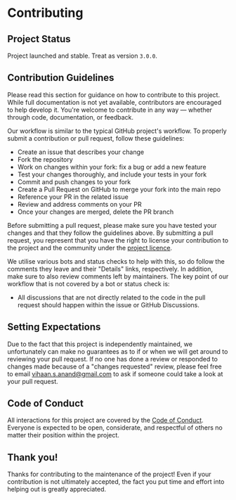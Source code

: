 # Contributing

## Project Status

Project launched and stable. Treat as version `3.0.0`.

## Contribution Guidelines

Please read this section for guidance on how to contribute to this project. While full documentation is not yet available, contributors are encouraged to help develop it. You're welcome to contribute in any way — whether through code, documentation, or feedback.

Our workflow is similar to the typical GitHub project's workflow. To properly submit a contribution or pull request, follow these guidelines:
- Create an issue that describes your change
- Fork the repository
- Work on changes within your fork: fix a bug or add a new feature
- Test your changes thoroughly, and include your tests in your fork
- Commit and push changes to your fork
- Create a Pull Request on GitHub to merge your fork into the main repo
- Reference your PR in the related issue
- Review and address comments on your PR
- Once your changes are merged, delete the PR branch

Before submitting a pull request, please make sure you have tested your changes and that they follow the guidelines above. By submitting a pull request, you represent that you have the right to license your contribution to the project and the community under the [project licence](LICENSE).

We utilise various bots and status checks to help with this, so do follow the comments they leave and their "Details" links, respectively. In addition, make sure to also review comments left by maintainers. The key point of our workflow that is not covered by a bot or status check is:
- All discussions that are not directly related to the code in the pull request should happen within the issue or GitHub Discussions.


## Setting Expectations

Due to the fact that this project is independently maintained, we unfortunately can make no guarantees as to if or when we will get around to reviewing your pull request. If no one has done a review or responded to changes made because of a "changes requested" review, please feel free to email vihaan.s.anand@gmail.com to ask if someone could take a look at your pull request.

## Code of Conduct

All interactions for this project are covered by the [Code of Conduct](CODE_OF_CONDUCT.md). Everyone is expected to be open, considerate, and respectful of others no matter their position within the project.

## Thank you!

Thanks for contributing to the maintenance of the project! Even if your contribution is not ultimately accepted, the fact you put time and effort into helping out is greatly appreciated.
